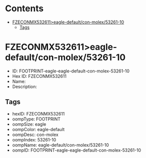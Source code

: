 



Contents
========

* [FZECONMX532611>eagle-default/con-molex/53261-10](#fzeconmx532611eagle-defaultcon-molex53261-10)
	* [Tags](#tags)

# FZECONMX532611>eagle-default/con-molex/53261-10

- ID: FOOTPRINT-eagle-eagle-default-con-molex-53261-10
- Hex ID: FZECONMX532611
- Name: 
- Description: 

## Tags

- hexID: FZECONMX532611
- oompType: FOOTPRINT
- oompSize: eagle
- oompColor: eagle-default
- oompDesc: con-molex
- oompIndex: 53261-10
- oompName: eagle-default/con-molex/53261-10
- oompID: FOOTPRINT-eagle-eagle-default-con-molex-53261-10
